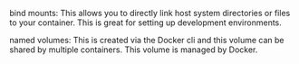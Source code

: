 bind mounts: This allows you to directly link host system directories or files
to your container. This is great for setting up development environments.

named volumes: This is created via the Docker cli and this volume can be
shared by multiple containers. This volume is managed by Docker.
